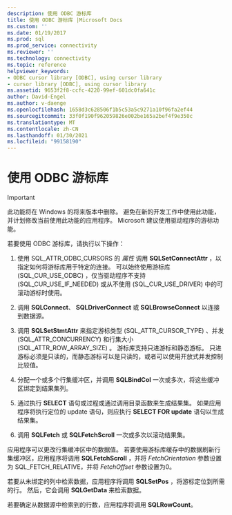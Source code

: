 ```yaml
---
description: 使用 ODBC 游标库
title: 使用 ODBC 游标库 |Microsoft Docs
ms.custom: ''
ms.date: 01/19/2017
ms.prod: sql
ms.prod_service: connectivity
ms.reviewer: ''
ms.technology: connectivity
ms.topic: reference
helpviewer_keywords:
- ODBC cursor library [ODBC], using cursor library
- cursor library [ODBC], using cursor library
ms.assetid: 9653f2f8-ccfc-4220-99ef-601dc0fa641c
author: David-Engel
ms.author: v-daenge
ms.openlocfilehash: 1658d3c628506f1b5c53a5c9271a10f96fa2ef44
ms.sourcegitcommit: 33f0f190f962059826e002be165a2bef4f9e350c
ms.translationtype: MT
ms.contentlocale: zh-CN
ms.lasthandoff: 01/30/2021
ms.locfileid: "99158190"
---
```

# <a name="using-the-odbc-cursor-library"></a>使用 ODBC 游标库
> [!IMPORTANT]  
>  此功能将在 Windows 的将来版本中删除。 避免在新的开发工作中使用此功能，并计划修改当前使用此功能的应用程序。 Microsoft 建议使用驱动程序的游标功能。  
  
 若要使用 ODBC 游标库，请执行以下操作：  
  
1.  使用 SQL_ATTR_ODBC_CURSORS 的 *属性* 调用 **SQLSetConnectAttr** ，以指定如何将游标库用于特定的连接。 可以始终使用游标库 (SQL_CUR_USE_ODBC) ，仅当驱动程序不支持 (SQL_CUR_USE_IF_NEEDED) 或从不使用 (SQL_CUR_USE_DRIVER) 中的可滚动游标时使用。  
  
2.  调用 **SQLConnect**、 **SQLDriverConnect** 或 **SQLBrowseConnect** 以连接到数据源。  
  
3.  调用 **SQLSetStmtAttr** 来指定游标类型 (SQL_ATTR_CURSOR_TYPE) 、并发 (SQL_ATTR_CONCURRENCY) 和行集大小 (SQL_ATTR_ROW_ARRAY_SIZE) 。 游标库支持只进游标和静态游标。 只进游标必须是只读的，而静态游标可以是只读的，或者可以使用开放式并发控制比较值。  
  
4.  分配一个或多个行集缓冲区，并调用 **SQLBindCol** 一次或多次，将这些缓冲区绑定到结果集列。  
  
5.  通过执行 **SELECT** 语句或过程或通过调用目录函数来生成结果集。 如果应用程序将执行定位的 update 语句，则应执行 **SELECT FOR update** 语句以生成结果集。  
  
6.  调用 **SQLFetch** 或 **SQLFetchScroll** 一次或多次以滚动结果集。  
  
 应用程序可以更改行集缓冲区中的数据值。 若要使用游标库缓存中的数据刷新行集缓冲区，应用程序将调用 **SQLFetchScroll** ，并将 *FetchOrientation* 参数设置为 SQL_FETCH_RELATIVE，并将 *FetchOffset* 参数设置为0。  
  
 若要从未绑定的列中检索数据，应用程序将调用 **SQLSetPos** ，将游标定位到所需的行。 然后，它会调用 **SQLGetData** 来检索数据。  
  
 若要确定从数据源中检索到的行数，应用程序将调用 **SQLRowCount**。
